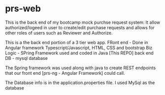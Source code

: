 # prs-web
This is the back end of my bootcamp mock purchse request system:
It allow authorized/logeed in user to create/edit purchase requests and allows for other roles of users such as Reviewer and Authorize.

This is a the back end portion of a 3 tier web app.
FRont end  - Done in Angular framework Typescript/Javascript, HTML, CSS and bootstrap 
Biz Logic - SPring Framework used and coded in Java [This REPO]
back end DB - mysql database 

The Spring framework was used along with java to create REST endpoints that our front end [prs-ng - Angular Framework] could call.


The Database info is in the application.properties file. I used MySql as the database
